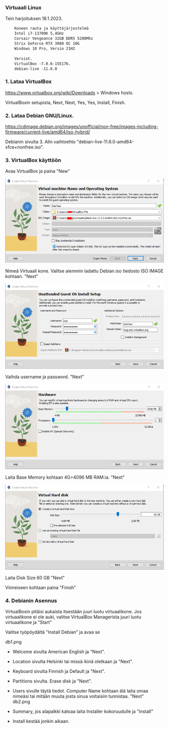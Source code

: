 ### Virtuaali Linux
Tein harjoituksen 18.1.2023.

        Koneen rauta ja käyttöjärjestelmä
        Intel i7-13700K 5,4GHz
        Corsair Vengeance 32GB DDR5 5200Mhz
        Strix GeForce RTX 3080 OC 10G
        Windows 10 Pro, Versio 21H2
        
        Versiot. 
        VirtualBox -7.0.6-155176.
        debian-live -11.6.0
        

### 1. Lataa VirtualBox
https://www.virtualbox.org/wiki/Downloads > Windows hosts.

VirtualBoxin setupista, Next, Next, Yes, Yes, Install, Finish. 

### 2. Lataa Debian GNU/Linux.
https://cdimage.debian.org/images/unofficial/non-free/images-including-firmware/current-live/amd64/iso-hybrid/

Debianin sivulta 3. Alin vaihtoehto "debian-live-11.6.0-amd64-xfce+nonfree.iso".

### 3. VirtualBox käyttöön
Avaa VirtualBox ja paina "New"

![Kuva-1](vbyks.png) 

Nimeä Virtuaali kone. Valitse aiemmin ladattu Debian.iso tiedosto ISO IMAGE kohtaan.
"Next"

![Kuva-2](vbkaks.png)

Vaihda username ja password.
"Next"

![Kuva-3](vbkolme.png) 

Laita Base Memory kohtaan 4G=4096 MB RAM:ia.
"Next"

![Kuva-4](vbnelja.png)

Laita Disk Size 60 GB
"Next"

Viimeiseen kohtaan paina "Finish"

### 4. Debianin Asennus

VirtualBoxin pitäisi aukaista itsestään juuri luotu virtuaalikone. 
Jos virtuaalikone ei ole auki, valitse VirtualBox Managerista juuri luotu virtuaalikone ja "Start"

Valitse työpöydältä "Install Debian" ja avaa se

db1.png

- Welcome sivulta American English ja "Next".
- Location sivulta Helsinki tai missä ikinä oletkaan ja "Next".
- Keyboard sivulta Finnish ja Default ja "Next".
- Partitions sivulta. Erase disk ja "Next".
- Users sivulle täytä tiedot. Computer Name kohtaan älä laita omaa nimeäsi tai mitään muuta josta sinua voitaisiin tunnistaa. "Next"  
db2.png 

- Summary, jos alapalkki katoaa laita Installer kokoruudulle ja "Install"
- Install kestää jonkin aikaan. 


